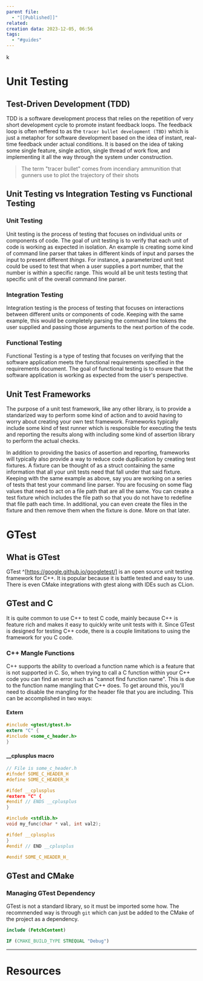 ```yaml
---
parent file:
  - "[[Published]]"
related: 
creation data: 2023-12-05, 06:56
tags:
  - "#guides"
---
```

k
# Unit Testing
## Test-Driven Development (TDD) 
TDD is a software development process that relies on the repetition of very short development cycle to promote instant feedback loops. The feedback loop is often reffered to as the `tracer bullet development (TBD)` which is just a metaphor for software development based on the idea of instant, real-time feedback under actual conditions. It is based on the idea of taking some single feature, single action, single thread of work flow, and implementing it all the way through the system under construction. 

> The term "tracer bullet" comes from incendiary ammunition that gunners use to plot the trajectory of their shots

## Unit Testing vs Integration Testing vs Functional Testing
### Unit Testing
Unit testing is the process of testing that focuses on individual units or components of code. The goal of unit testing is to verify that each unit of code is working as expected in isolation. An example is creating some kind of command line parser that takes in different kinds of input and parses the input to present different *things*. For instance, a parameterized unit test could be used to test that when a user supplies a port number, that the number is within a specific range. This would all be unit tests testing that specific unit of the overall command line parser.

### Integration Testing
Integration testing is the process of testing that focuses on interactions between different units or components of code. Keeping with the same example, this would be completely parsing the command line tokens the user supplied and passing those arguments to the next portion of the code. 

### Functional Testing
Functional Testing is a type of testing that focuses on verifying that the software application meets the functional requirements specified in the requirements document. The goal of functional testing is to ensure that the software application is working as expected from the user's perspective.

## Unit Test Frameworks
The purpose of a unit test framework, like any other library, is to provide a standarized way to perform some kind of action and to avoid having to worry about creating your own test framework. Frameworks typically include some kind of test runner which is responsible for executing the tests and reporting the results along with including some kind of assertion library to perform the actual checks. 

In addition to providing the basics of assertion and reporting, frameworks will typically also provide a way to reduce code dup8ication by creating test fixtures. A fixture can be thought of as a struct containing the same information that all your unit tests need that fall under that said fixture. Keeping with the same example as above, say you are working on a series of tests that test your command line parser. You are focusing on some flag values that need to act on a file path that are all the same. You can create a test fixture which includes the file path so that you do not have to redefine that file path each time. In additional, you can even create the files in the fixture and then remove them when the fixture is done. More on that later. 


# GTest
## What is GTest
GTest ^[https://google.github.io/googletest/] is an open source unit testing framework for C++. It is popular because it is battle tested and easy to use. There is even CMake integrations with gtest along with IDEs such as CLion.

## GTest and C
It is quite common to use C++ to test C code, mainly because C++ is feature rich and makes it easy to quickly write unit tests with it. Since GTest is designed for testing C++ code, there is a couple limitations to using the framework for you C code. 

### C++ Mangle Functions
C++ supports the ability to overload a function name which is a feature that is not supported in C. So, when trying to call a C function within your C++ code you can find an error such as "cannot find function name". This is due to the function name mangling that C++ does. To get around this, you'll need to disable the mangling for the header file that you are including. This can be accomplished in two ways:

#### Extern
```c
#include <gtest/gtest.h>
extern "C" {
#include <some_c_header.h>
}
```

#### __cplusplus macro
```c
// File is some_c_header.h
#ifndef SOME_C_HEADER_H
#define SOME_C_HEADER_H

#ifdef __cplusplus
#extern "C" {
#endif // ENDS __cplusplus
}

#include <stdlib.h>
void my_func(char * val, int val2);

#ifdef __cplusplus
}
#endif // END __cplusplus

#endif SOME_C_HEADER_H_
```

## GTest and CMake
### Managing GTest Dependency
GTest is not a standard library, so it must be imported some how. The recommended way is through `git` which can just be added to the CMake of the project as a dependency.

```cmake
include (FetchContent)

IF (CMAKE_BUILD_TYPE STREQUAL "Debug")
```


---
# Resources